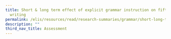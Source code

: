 ```yaml
---
title: Short & long term effect of explicit grammar instruction on fifth graders
  writing
permalink: /elis/resources/read/research-summaries/grammar/short-long-term-effect-explicit-grammar-instruction/
description: ""
third_nav_title: Assessment
---
```

